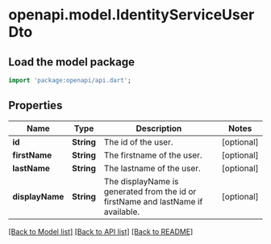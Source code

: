 # openapi.model.IdentityServiceUserDto

## Load the model package
```dart
import 'package:openapi/api.dart';
```

## Properties
Name | Type | Description | Notes
------------ | ------------- | ------------- | -------------
**id** | **String** | The id of the user. | [optional] 
**firstName** | **String** | The firstname of the user. | [optional] 
**lastName** | **String** | The lastname of the user. | [optional] 
**displayName** | **String** | The displayName is generated from the id or firstName and lastName if available. | [optional] 

[[Back to Model list]](../README.md#documentation-for-models) [[Back to API list]](../README.md#documentation-for-api-endpoints) [[Back to README]](../README.md)


